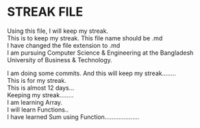 # STREAK FILE

Using this file, I will keep my streak. <br>
This is to keep my streak. This file name should be .md <br>
I have changed the file extension to .md <br>
I am pursuing Computer Science & Engineering at the Bangladesh University of Business & Technology.

I am doing some commits. And this will keep my streak........ <br>
This is for my streak. <br>
This is almost 12 days... <br>
Keeping my streak........ <br>
I am learning Array.<br>
I will learn Functions.. <br>
I have learned Sum using Function....................<br>
